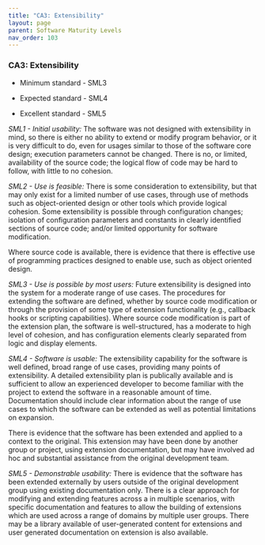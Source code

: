 ```yaml
---
title: "CA3: Extensibility"
layout: page
parent: Software Maturity Levels
nav_order: 103
---
```


### CA3: Extensibility

-   Minimum standard - SML3

-   Expected standard - SML4

-   Excellent standard - SML5

*SML1 - Initial usability:* The software was not designed with
extensibility in mind, so there is either no ability to extend or modify
program behavior, or it is very difficult to do, even for usages similar
to those of the software core design; execution parameters cannot be
changed. There is no, or limited, availability of the source code; the
logical flow of code may be hard to follow, with little to no cohesion.

*SML2 - Use is feasible:* There is some consideration to extensibility,
but that may only exist for a limited number of use cases, through use
of methods such as object-oriented design or other tools which provide
logical cohesion. Some extensibility is possible through configuration
changes; isolation of configuration parameters and constants in clearly
identified sections of source code; and/or limited opportunity for
software modification.

Where source code is available, there is evidence that there is
effective use of programming practices designed to enable use, such as
object oriented design.

*SML3 - Use is possible by most users:* Future extensibility is designed
into the system for a moderate range of use cases. The procedures for
extending the software are defined, whether by source code modification
or through the provision of some type of extension functionality (e.g.,
callback hooks or scripting capabilities). Where source code
modification is part of the extension plan, the software is
well-structured, has a moderate to high level of cohesion, and has
configuration elements clearly separated from logic and display
elements.

*SML4 - Software is usable:* The extensibility capability for the
software is well defined, broad range of use cases, providing many
points of extensibility. A detailed extensibility plan is publically
available and is sufficient to allow an experienced developer to become
familiar with the project to extend the software in a reasonable amount
of time. Documentation should include clear information about the range
of use cases to which the software can be extended as well as potential
limitations on expansion.

There is evidence that the software has been extended and applied to a
context to the original. This extension may have been done by another
group or project, using extension documentation, but may have involved
ad hoc and substantial assistance from the original development team.

*SML5 - Demonstrable usability:* There is evidence that the software has
been extended externally by users outside of the original development
group using existing documentation only. There is a clear approach for
modifying and extending features across a in multiple scenarios, with
specific documentation and features to allow the building of extensions
which are used across a range of domains by multiple user groups. There
may be a library available of user-generated content for extensions and
user generated documentation on extension is also available.
